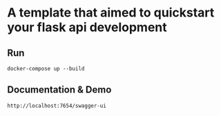 # A template that aimed to quickstart your flask api development

## Run
    docker-compose up --build

## Documentation & Demo
    http://localhost:7654/swagger-ui
